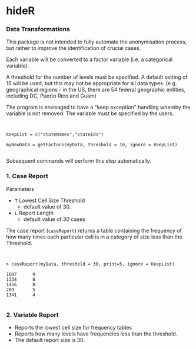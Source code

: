 hideR
====================

### Data Transformations

This package is not intended to fully automate the anonymisation process, but rather to improve the identification of crucial cases.

Each variable will be converted to a factor variable (i.e. a categorical variable).

A threshold for the number of levels must be specified. 
A default setting of 15 will be used, but this may not be appropriate for all data types. (e.g. geographical regions - in the US, there are 54 federal geographic entities, including DC, Puerto Rico and Guam)

The program is envisaged to have a "keep exception" handling whereby the variable is not removed. The variable must be specified by the users.

<pre><code>

keepList = c("stateNames","stateIds") 

myNewData = getFactors(myData, threshold = 10, ignore = KeepList)

</code></pre>

Subsequent commands will perform this step automatically.

### 1. Case Report

Parameters 
- `T` Lowest Cell Size Threshold
   - default value of 30.
- `L` Report Length
   - default value of 30 cases

The case report (`caseReport`) returns a table containing the frequency of how many times each particular cell is in a category of size less than the
Threshold. 


<pre><code>

> caseReport(myData, threshold = 30, print=5, ignore = KeepList)

1007	  9
1334	  8
1456	  8
209       5
1341      4

</code></pre>

### 2. Variable Report
- Reports the lowest cell size for frequency tables
- Reports how many levels have frequencies less than the threshold.
- The default report size is 30.
